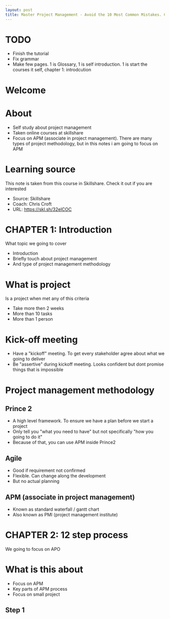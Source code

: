 ```yaml
---
layout: post
title: Master Project Management - Avoid the 10 Most Common Mistakes. Chapter 1
---
```


# TODO

- Finish the tutorial
- Fix grammar
- Make few pages. 1 is Glossary, 1 is self introduction. 1 is start the courses it self, chapter 1: introdcution

# Welcome

# About

- Self study about project management
- Taken online courses at skillshare
- Focus on APM (associate in project management). There are many types of project methodology, but in this notes i am going to focus on APM 

# Learning source

This note is taken from this course in Skillshare. Check it out if you are interested 

- Source: Skillshare
- Coach: Chris Croft
- URL: https://skl.sh/32elCOC

# CHAPTER 1: Introduction

What topic we going to cover

- Introduction
- Briefly touch about project management
- And type of project management methodology

# What is project

Is a project when met any of this criteria 

- Take more then 2 weeks
- More than 10 tasks
- More than 1 person

# Kick-off meeting

- Have a "kickoff" meeting. To get every stakeholder agree about what we going to deliver
- Be "assertive" during kickoff meeting. Looks confident but dont promise things that is impossible

# Project management methodology

## Prince 2

- A high level framework. To ensure we have a plan before we start a project
- Only tell you "what you need to have" but not specifically "how you going to do it"
- Because of that, you can use APM inside Prince2

## Agile

- Good if requirement not confirmed
- Flexible. Can change along the development
- But no actual planning

## APM (associate in project management)

- Known as standard waterfall / gantt chart
- Also known as PMI (project management institute)

# CHAPTER 2: 12 step process

We going to focus on APO

# What is this about

- Focus on APM
- Key parts of APM process
- Focus on small project

## Step 1